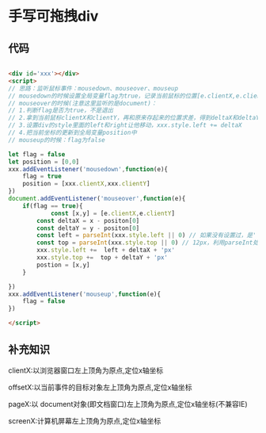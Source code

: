 # 手写可拖拽div

## 代码

```html

<div id='xxx'></div>
<script>
// 思路：监听鼠标事件：mousedown、mouseover、mouseup
// mousedown的时候设置全局变量flag为true，记录当前鼠标的位置[e.clientX,e.clientY]到全局变量position
// mouseover的时候(注意这里监听的是document)：
// 1.判断flag是否为true，不是退出
// 2.拿到当前鼠标clientX和clientY，再和原来存起来的位置求差，得到deltaX和deltaY的值
// 3.设置div的style里面的left和right让他移动，xxx.style.left += deltaX
// 4.把当前坐标的更新到全局变量position中
// mouseup的时候：flag为false

let flag = false
let position = [0,0]
xxx.addEventListener('mousedown',function(e){
	flag = true
	position = [xxx.clientX,xxx.clientY]
})
document.addEventListener('mouseover',function(e){
	if(flag == true){
	        const [x,y] = [e.clientX,e.clientY]
		const deltaX = x - positon[0]
		const deltaY = y - positon[0]
		const left = parseInt(xxx.style.left || 0) // 如果没有设置过，是''
		const top = parseInt(xxx.style.top || 0) // 12px，利用parseInt处理掉后面字符
		xxx.style.left +=  left + deltaX + 'px'
		xxx.style.top +=  top + deltaY + 'px'
		postion = [x,y]
	}

})
xxx.addEventListener('mouseup',function(e){
	flag = false
})

</script>

```

## 补充知识

clientX:以浏览器窗口左上顶角为原点,定位x轴坐标

offsetX:以当前事件的目标对象左上顶角为原点,定位x轴坐标

pageX:以 document对象(即文档窗口)左上顶角为原点,定位x轴坐标(不兼容IE)

screenX:计算机屏幕左上顶角为原点,定位x轴坐标
